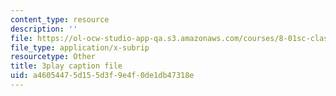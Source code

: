 ```yaml
---
content_type: resource
description: ''
file: https://ol-ocw-studio-app-qa.s3.amazonaws.com/courses/8-01sc-classical-mechanics-fall-2016/a46054475d155d3f9e4f0de1db47318e_QAdiRwOLl0A.vtt
file_type: application/x-subrip
resourcetype: Other
title: 3play caption file
uid: a4605447-5d15-5d3f-9e4f-0de1db47318e
---
```


